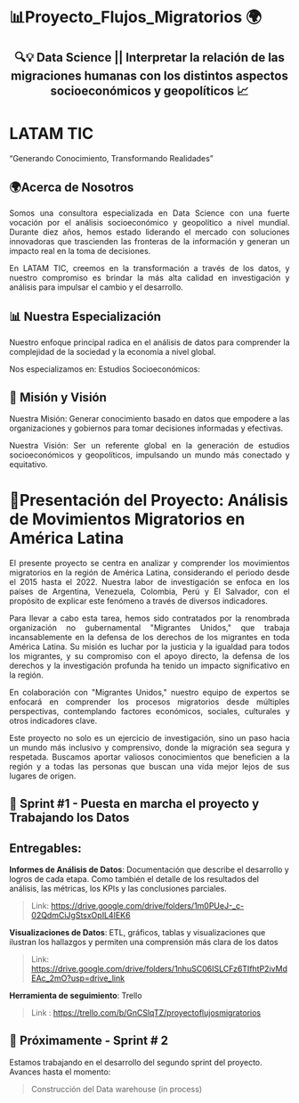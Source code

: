 # 📊Proyecto_Flujos_Migratorios 🌍
<div align="center">
  <h2>🔍💡 Data Science || Interpretar la relación de las migraciones humanas con los distintos aspectos socioeconómicos y geopolíticos 📈</h2>
</div>

# LATAM TIC
“Generando Conocimiento, Transformando Realidades”

## 🌍Acerca de Nosotros
<p align="justify"> Somos una consultora especializada en Data Science con una fuerte vocación por el análisis socioeconómico y geopolítico a nivel mundial. Durante diez años, hemos estado liderando el mercado con soluciones innovadoras que trascienden las fronteras de la información y generan un impacto real en la toma de decisiones.</p>

<p align="justify"> En LATAM TIC, creemos en la transformación a través de los datos, y nuestro compromiso es brindar la más alta calidad en investigación y análisis para impulsar el cambio y el desarrollo. </p> 

## 📊 Nuestra Especialización
<p align="justify"> Nuestro enfoque principal radica en el análisis de datos para comprender la complejidad de la sociedad y la economía a nivel global. </p> 
Nos especializamos en:
Estudios Socioeconómicos: 

## 🚀 Misión y Visión
<p align="justify"> Nuestra Misión: Generar conocimiento basado en datos que empodere a las organizaciones y gobiernos para tomar decisiones informadas y efectivas.</p> 

<p align="justify">Nuestra Visión: Ser un referente global en la generación de estudios socioeconómicos y geopolíticos, impulsando un mundo más conectado y equitativo.</p> 


# 🤝Presentación  del Proyecto:  Análisis de Movimientos Migratorios en América Latina

<p align="justify"> El presente proyecto se centra en analizar y comprender los movimientos migratorios en la región de América Latina, considerando el periodo desde el 2015 hasta el 2022. Nuestra labor de investigación se enfoca en los países de Argentina, Venezuela, Colombia, Perú y El Salvador, con el propósito de explicar este fenómeno a través de diversos indicadores.</p>
  
<p align="justify"> Para llevar a cabo esta tarea, hemos sido contratados por la renombrada organización no gubernamental "Migrantes Unidos," que trabaja incansablemente en la defensa de los derechos de los migrantes en toda América Latina. Su misión es luchar por la justicia y la igualdad para todos los migrantes, y su compromiso con el apoyo directo, la defensa de los derechos y la investigación profunda ha tenido un impacto significativo en la región.</p>

<p align="justify"> En colaboración con "Migrantes Unidos," nuestro equipo de expertos se enfocará en comprender los procesos migratorios desde múltiples perspectivas, contemplando factores económicos, sociales, culturales y otros indicadores clave.</p>

<p align="justify"> Este proyecto no solo es un ejercicio de investigación, sino un paso hacia un mundo más inclusivo y comprensivo, donde la migración sea segura y respetada. Buscamos aportar valiosos conocimientos que beneficien a la región y a todas las personas que buscan una vida mejor lejos de sus lugares de origen.</p>


## 🚀 Sprint #1 - Puesta en marcha el proyecto y Trabajando los Datos

## Entregables: 
**Informes de Análisis de Datos**: Documentación que describe el desarrollo y logros de cada etapa. Como también el detalle de los resultados del análisis, las métricas, los KPIs y las conclusiones parciales.

> Link: https://drive.google.com/drive/folders/1m0PUeJ-_c-02QdmCiJgStsxOpIL4IEK6

**Visualizaciones de Datos**: ETL, gráficos, tablas y visualizaciones que ilustran los hallazgos y permiten una comprensión más clara de los datos
> 
> Link: https://drive.google.com/drive/folders/1nhuSC06ISLCFz6TIfhtP2ivMdEAc_2mO?usp=drive_link

**Herramienta de seguimiento**: Trello
> 
> Link : https://trello.com/b/GnCSlqTZ/proyectoflujosmigratorios

## 👀 Próximamente - Sprint # 2
Estamos trabajando en el desarrollo del segundo sprint del proyecto. Avances hasta el momento:
> Construcción del Data warehouse (in process)





